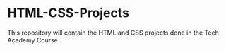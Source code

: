 # HTML-CSS-Projects
This repository will contain the HTML and CSS projects done in the Tech Academy Course .
